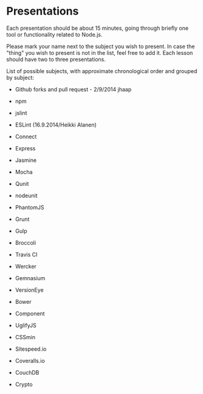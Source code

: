# Presentations

Each presentation should be about 15 minutes, going through briefly one tool or functionality related to Node.js.

Please mark your name next to the subject you wish to present. In case the "thing" you wish to present is not in the
list, feel free to add it.
Each lesson should have two to three presentations.

List of possible subjects, with approximate chronological order and grouped by subject:

- Github forks and pull request - 2/9/2014 jhaap

- npm

- jslint
- ESLint (16.9.2014/Heikki Alanen)

- Connect
- Express

- Jasmine
- Mocha
- Qunit
- nodeunit
- PhantomJS

- Grunt
- Gulp
- Broccoli

- Travis CI
- Wercker

- Gemnasium 
- VersionEye

- Bower 
- Component

- UglifyJS
- CSSmin
- Sitespeed.io

- Coveralls.io

- CouchDB

- Crypto
